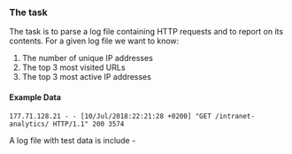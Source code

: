 ### The task

The task is to parse a log file containing HTTP requests and to report on its contents. For a given log file we want to know: 
1. The number of unique IP addresses
2. The top 3 most visited URLs
3. The top 3 most active IP addresses

#### Example Data
`177.71.128.21 - - [10/Jul/2018:22:21:28 +0200] "GET /intranet-analytics/ HTTP/1.1" 200 3574`

A log file with test data is include - 